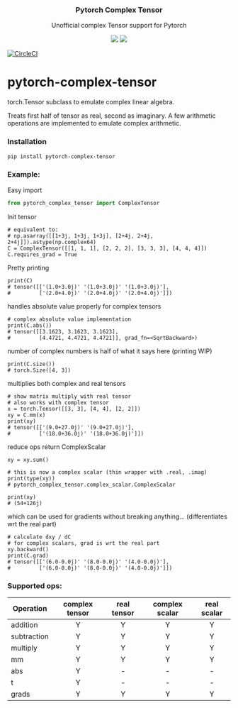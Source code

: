 <p align="center">
<!--   <a href="https://williamfalcon.github.io/test-tube/">
    <img alt="react-router" src="https://raw.githubusercontent.com/williamfalcon/test-tube/master/imgs/test_tube_logo.png" width="50">
  </a> -->
</p>
<h3 align="center">
  Pytorch Complex Tensor
</h3>
<p align="center">
  Unofficial complex Tensor support for Pytorch 
</p>
<p align="center">
  <a href="https://badge.fury.io/py/pytorch_complex_tensor><img src="https://badge.fury.io/py/pytorch_complex_tensor.svg"></a>
  <a href="https://travis-ci.org/williamFalcon/pytorch-complex-tensor"><img src="https://travis-ci.org/williamFalcon/pytorch-complex-tensor.svg?branch=master"></a>
<!--   <a href="https://williamfalcon.github.io/test-tube/"><img src="https://readthedocs.org/projects/test-tube/badge/?version=latest"></a> -->
  <a href="https://github.com/williamFalcon/pytorch-complex-tensor/blob/master/LICENSE"><img src="https://img.shields.io/badge/License-MIT-yellow.svg"></a>
</p>   


[![CircleCI](https://circleci.com/gh/williamFalcon/pytorch-complex-tensor/tree/master.svg?style=svg)](https://circleci.com/gh/williamFalcon/pytorch-complex-tensor/tree/master)

# pytorch-complex-tensor
torch.Tensor subclass to emulate complex linear algebra.   

Treats first half of tensor as real, second as imaginary.  A few arithmetic operations are implemented to emulate complex arithmetic.   

### Installation
```bash
pip install pytorch-complex-tensor
```

### Example:   
Easy import  
```python   
from pytorch_complex_tensor import ComplexTensor
```   

Init tensor
```
# equivalent to:
# np.asarray([[1+3j, 1+3j, 1+3j], [2+4j, 2+4j, 2+4j]]).astype(np.complex64)
C = ComplexTensor([[1, 1, 1], [2, 2, 2], [3, 3, 3], [4, 4, 4]])
C.requires_grad = True
```   

Pretty printing
```
print(C)
# tensor([['(1.0+3.0j)' '(1.0+3.0j)' '(1.0+3.0j)'],
#         ['(2.0+4.0j)' '(2.0+4.0j)' '(2.0+4.0j)']])
```

handles absolute value properly for complex tensors
```
# complex absolute value implementation
print(C.abs())
# tensor([[3.1623, 3.1623, 3.1623],
#         [4.4721, 4.4721, 4.4721]], grad_fn=<SqrtBackward>)
```


number of complex numbers is half of what it says here (printing WIP)
```
print(C.size())
# torch.Size([4, 3])
```

multiplies both complex and real tensors
```
# show matrix multiply with real tensor
# also works with complex tensor
x = torch.Tensor([[3, 3], [4, 4], [2, 2]])
xy = C.mm(x)
print(xy)
# tensor([['(9.0+27.0j)' '(9.0+27.0j)'],
#         ['(18.0+36.0j)' '(18.0+36.0j)']])
```

reduce ops return ComplexScalar
```
xy = xy.sum()

# this is now a complex scalar (thin wrapper with .real, .imag)
print(type(xy))
# pytorch_complex_tensor.complex_scalar.ComplexScalar

print(xy)
# (54+126j)
```

which can be used for gradients without breaking anything... (differentiates wrt the real part)
```
# calculate dxy / dC
# for complex scalars, grad is wrt the real part
xy.backward()
print(C.grad)
# tensor([['(6.0-0.0j)' '(8.0-0.0j)' '(4.0-0.0j)'],
#         ['(6.0-0.0j)' '(8.0-0.0j)' '(4.0-0.0j)']])
```



### Supported ops:
| Operation | complex tensor | real tensor | complex scalar | real scalar |
| ----------| :-------------:|:-----------:|:--------------:|:-----------:|   
| addition | Y | Y | Y | Y |
| subtraction | Y | Y | Y | Y |
| multiply | Y | Y | Y | Y |
| mm | Y | Y | Y | Y |
| abs | Y | - | - | - |
| t | Y | - | - | - |
| grads | Y | Y | Y | Y |   


